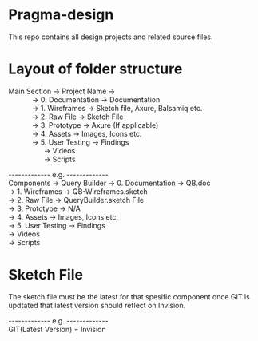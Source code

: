 # Pragma-design
This repo contains all design projects and related source files.

# Layout of folder structure

Main Section -> Project Name -> <br>
&nbsp;&nbsp;&nbsp;&nbsp;&nbsp;&nbsp;&nbsp;&nbsp;&nbsp;&nbsp;&nbsp;&nbsp;-> 0. Documentation -> Documentation<br>
&nbsp;&nbsp;&nbsp;&nbsp;&nbsp;&nbsp;&nbsp;&nbsp;&nbsp;&nbsp;&nbsp;&nbsp;-> 1. Wireframes -> Sketch file, Axure, Balsamiq etc.<br>
&nbsp;&nbsp;&nbsp;&nbsp;&nbsp;&nbsp;&nbsp;&nbsp;&nbsp;&nbsp;&nbsp;&nbsp;-> 2. Raw File -> Sketch File<br>
&nbsp;&nbsp;&nbsp;&nbsp;&nbsp;&nbsp;&nbsp;&nbsp;&nbsp;&nbsp;&nbsp;&nbsp;-> 3. Prototype -> Axure (If applicable)<br>
&nbsp;&nbsp;&nbsp;&nbsp;&nbsp;&nbsp;&nbsp;&nbsp;&nbsp;&nbsp;&nbsp;&nbsp;-> 4. Assets -> Images, Icons etc.<br>
&nbsp;&nbsp;&nbsp;&nbsp;&nbsp;&nbsp;&nbsp;&nbsp;&nbsp;&nbsp;&nbsp;&nbsp;-> 5. User Testing -> Findings<br>
&nbsp;&nbsp;&nbsp;&nbsp;&nbsp;&nbsp;&nbsp;&nbsp;&nbsp;&nbsp;&nbsp;&nbsp;&nbsp;&nbsp;&nbsp;&nbsp;&nbsp;&nbsp;-> Videos<br>
&nbsp;&nbsp;&nbsp;&nbsp;&nbsp;&nbsp;&nbsp;&nbsp;&nbsp;&nbsp;&nbsp;&nbsp;&nbsp;&nbsp;&nbsp;&nbsp;&nbsp;&nbsp;-> Scripts

------------- e.g. -------------<br>
Components -> Query Builder  -> 0. Documentation -> QB.doc<br>
                             -> 1. Wireframes -> QB-Wireframes.sketch<br>
                             -> 2. Raw File -> QueryBuilder.sketch File<br>
                             -> 3. Prototype -> N/A<br>
                             -> 4. Assets -> Images, Icons etc.<br>
                             -> 5. User Testing -> Findings<br>
                                                -> Videos<br>
                                                -> Scripts


# Sketch File

The sketch file must be the latest for that spesific component once GIT is
updtated that latest version should reflect on Invision.

------------- e.g. -------------<br>
GIT(Latest Version) = Invision
